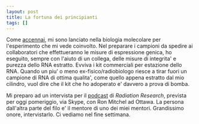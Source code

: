 ```yaml
---
layout: post
title: La fortuna dei principianti
tags: []
---
```


Come [accennai](http://www.galileonet.it/postdoc/article/70/tu-vuo-fa-o-molecolare), mi sono lanciato nella biologia molecolare per l'esperimento che mi vede coinvolto. Nel preparare i campioni da spedire ai collaboratori che effettueranno le misure di espressione genica, ho eseguito, sempre con l'aiuto di un collega, delle misure di integrita' e purezza dello RNA estratto.
Evviva i kit commerciali per estazione dello RNA. Quando un piu' o meno ex-fisico/radiobiologo riesce a tirar fuori un campione di RNA di ottima qualita', come quello appena estratto dal mio cilindro, vuol dire che il kit che ho adoperato e' davvero a prova di bomba.

Mi preparo ad un intervista per il [podcast](http://www.radres.org/podcast/) di *Radiation Research*, prevista per oggi pomeriggio, via Skype, con Ron Mitchel ad Ottawa. La persona dall'altra parte del filo e' il mentore di uno dei miei mentori. Grandissimo onore, intervistarlo.
Ci vediamo nel fine settimana.
